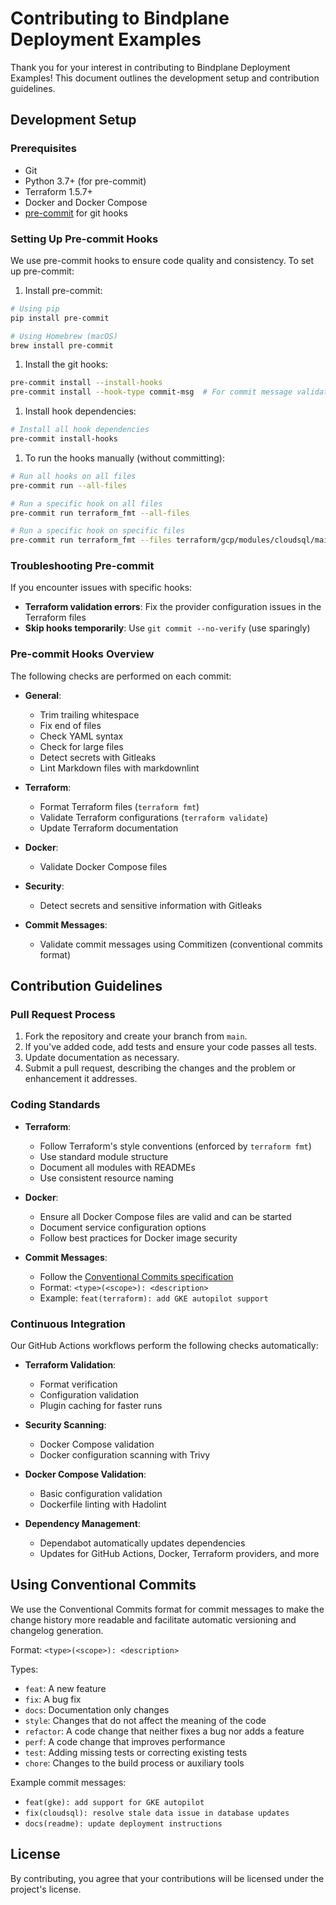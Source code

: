 # Contributing to Bindplane Deployment Examples

Thank you for your interest in contributing to Bindplane Deployment Examples!
This document outlines the development setup and contribution guidelines.

## Development Setup

### Prerequisites

- Git
- Python 3.7+ (for pre-commit)
- Terraform 1.5.7+
- Docker and Docker Compose
- [pre-commit](https://pre-commit.com/) for git hooks

### Setting Up Pre-commit Hooks

We use pre-commit hooks to ensure code quality and consistency. To set up pre-commit:

1. Install pre-commit:

```bash
# Using pip
pip install pre-commit

# Using Homebrew (macOS)
brew install pre-commit
```

1. Install the git hooks:

```bash
pre-commit install --install-hooks
pre-commit install --hook-type commit-msg  # For commit message validation
```

1. Install hook dependencies:

```bash
# Install all hook dependencies
pre-commit install-hooks
```

1. To run the hooks manually (without committing):

```bash
# Run all hooks on all files
pre-commit run --all-files

# Run a specific hook on all files
pre-commit run terraform_fmt --all-files

# Run a specific hook on specific files
pre-commit run terraform_fmt --files terraform/gcp/modules/cloudsql/main.tf
```

### Troubleshooting Pre-commit

If you encounter issues with specific hooks:

- **Terraform validation errors**: Fix the provider configuration issues in the Terraform files
- **Skip hooks temporarily**: Use `git commit --no-verify` (use sparingly)

### Pre-commit Hooks Overview

The following checks are performed on each commit:

- **General**:

  - Trim trailing whitespace
  - Fix end of files
  - Check YAML syntax
  - Check for large files
  - Detect secrets with Gitleaks
  - Lint Markdown files with markdownlint

- **Terraform**:

  - Format Terraform files (`terraform fmt`)
  - Validate Terraform configurations (`terraform validate`)
  - Update Terraform documentation

- **Docker**:

  - Validate Docker Compose files

- **Security**:

  - Detect secrets and sensitive information with Gitleaks

- **Commit Messages**:
  - Validate commit messages using Commitizen (conventional commits format)

## Contribution Guidelines

### Pull Request Process

1. Fork the repository and create your branch from `main`.
2. If you've added code, add tests and ensure your code passes all tests.
3. Update documentation as necessary.
4. Submit a pull request, describing the changes and the problem or enhancement it addresses.

### Coding Standards

- **Terraform**:

  - Follow Terraform's style conventions (enforced by `terraform fmt`)
  - Use standard module structure
  - Document all modules with READMEs
  - Use consistent resource naming

- **Docker**:

  - Ensure all Docker Compose files are valid and can be started
  - Document service configuration options
  - Follow best practices for Docker image security

- **Commit Messages**:
  - Follow the [Conventional Commits specification](https://www.conventionalcommits.org/)
  - Format: `<type>(<scope>): <description>`
  - Example: `feat(terraform): add GKE autopilot support`

### Continuous Integration

Our GitHub Actions workflows perform the following checks automatically:

- **Terraform Validation**:

  - Format verification
  - Configuration validation
  - Plugin caching for faster runs

- **Security Scanning**:

  - Docker Compose validation
  - Docker configuration scanning with Trivy

- **Docker Compose Validation**:

  - Basic configuration validation
  - Dockerfile linting with Hadolint

- **Dependency Management**:
  - Dependabot automatically updates dependencies
  - Updates for GitHub Actions, Docker, Terraform providers, and more

## Using Conventional Commits

We use the Conventional Commits format for commit messages to make the change
history more readable and facilitate automatic versioning and changelog generation.

Format: `<type>(<scope>): <description>`

Types:

- `feat`: A new feature
- `fix`: A bug fix
- `docs`: Documentation only changes
- `style`: Changes that do not affect the meaning of the code
- `refactor`: A code change that neither fixes a bug nor adds a feature
- `perf`: A code change that improves performance
- `test`: Adding missing tests or correcting existing tests
- `chore`: Changes to the build process or auxiliary tools

Example commit messages:

- `feat(gke): add support for GKE autopilot`
- `fix(cloudsql): resolve stale data issue in database updates`
- `docs(readme): update deployment instructions`

## License

By contributing, you agree that your contributions will be licensed under the project's license.
